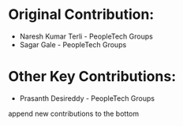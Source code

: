 # Original Contribution:
* Naresh Kumar Terli - PeopleTech Groups
* Sagar Gale - PeopleTech Groups

# Other Key Contributions:
* Prasanth Desireddy - PeopleTech Groups

append new contributions to the bottom


